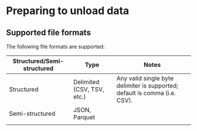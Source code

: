# Preparing to unload data

## Supported file formats

The following file formats are supported:

| Structured/Semi-structured | Type                       | Notes                                                                      |
| -------------------------- | -------------------------- | -------------------------------------------------------------------------- |
| Structured                 | Delimited (CSV, TSV, etc.) | Any valid single byte delimiter is supported; default is comma (i.e. CSV). |
| Semi-structured            | JSON, Parquet              |
|                            |                            |
